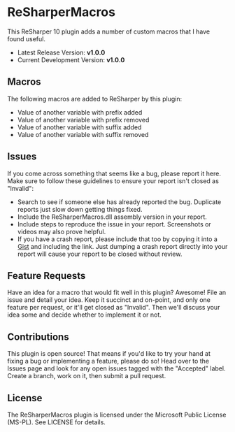 ﻿ReSharperMacros
===========
This ReSharper 10 plugin adds a number of custom macros that I have found useful.

* Latest Release Version: **v1.0.0**
* Current Development Version: **v1.0.0**
 
Macros
------
The following macros are added to ReSharper by this plugin:

* Value of another variable with prefix added
* Value of another variable with prefix removed
* Value of another variable with suffix added
* Value of another variable with suffix removed

Issues
------
If you come across something that seems like a bug, please report it here. Make sure to follow these guidelines to ensure your report isn't closed as "Invalid":

* Search to see if someone else has already reported the bug. Duplicate reports just slow down getting things fixed.
* Include the ReSharperMacros.dll assembly version in your report.
* Include steps to reproduce the issue in your report. Screenshots or videos may also prove helpful.
* If you have a crash report, please include that too by copying it into a [Gist](https://gist.github.com) and including the link. Just dumping a crash report directly into your report will cause your report to be closed without review.

Feature Requests
----------------
Have an idea for a macro that would fit well in this plugin? Awesome! File an issue and detail your idea. Keep it succinct and on-point, and only one feature per request, or it'll get closed as "Invalid". Then we'll discuss your idea some and decide whether to implement it or not.

Contributions
-------------
This plugin is open source! That means if you'd like to try your hand at fixing a bug or implementing a feature, please do so! Head over to the Issues page and look for any open issues tagged with the "Accepted" label. Create a branch, work on it, then submit a pull request.

License
-------
The ReSharperMacros plugin is licensed under the Microsoft Public License (MS-PL). See LICENSE for details.

